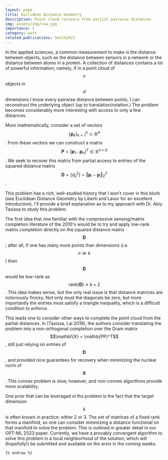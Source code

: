 ```yaml
---
layout: page
title: Euclidean Distance Geometry
description: Point cloud recovery from partial pairwise distances
img: assets/img/cow.jpg
importance: 1
category: work
related_publications: Smith2023
---
```


In the applied sciences, a common measurement to make is the distance between objects, such as the distance between sensors in a network or the distance between atoms in a protein. A collection of distances contains a lot of powerful information; namely, if in a point cloud of $$n$$ objects in $$d$$ dimensions I know every pairwise distance between points, I can reconstruct the underlying object (up to translation/rotation.) The problem becomes considerably more interesting with access to only a few distances.

More mathematically, consider a set of vectors $$\{\mathbf{p}_k\}_{k=1}^n \subset \mathbb{R}^d$$. From these vectors we can construct a matrix $$\mathbf{P} = [\mathbf{p}_1 ... \mathbf{p}_n]^T\in\mathbb{R}^{n\times d}$$. We seek to recover this matrix from partial access to entries of the squared distance matrix $$\mathbf{D} = [d_{ij}^2]= \Vert \mathbf{p}_i - \mathbf{p}_j\Vert_2^2$$.

This problem has a rich, well-studied history that I won't cover in this blurb (see Euclidean Distance Geometry by Liberti and Lavor for an excellent introduction). I'll provide a brief explanation as to my approach with Dr. Abiy Tasissa to study this problem.

The first idea that one familiar with the compressive sensing/matrix completion literature of the 2010's would be to try and apply low-rank matrix completion directly on the squared distance matrix $$\mathbf{D}$$; after all, if one has many more points than dimensions (i.e. $$n \gg k$$) then $$\mathbf{D}$$ would be low-rank as $$\textrm{rank}(\mathbf{D})\leq k+2$$. This idea makes sense, but the only real issue is that distance matrices are notoriously finicky. Not only must the diagonals be zero, but more importantly the entries must satisfy a triangle inequality, which is a difficult condition to enforce.

This leads one to consider other ways to complete the point cloud from the partial distances. In (Tasissa, Lai 2018), the authors consider translating the problem into a non-orthogonal completion over the Gram matrix $$\mathbf{X} = \mathb{PP}^T$$, still just relying on entries of $$\mathbf{D}$$, and provided nice guarantees for recovery when minimizing the nuclear norm of $$\mathbf{X}$$. This convex problem is slow, however, and non-convex algorithms provide more scalability.

One prior that can be leveraged in ths problem is the fact that the target dimension $$k$$ is often known in practice: either 2 or 3. The set of matrices of a fixed rank forms a manifold, so one can consider minimizing a distance functional on that manifold to solve the problem. This is outlined in greater detail in our OPT-ML 2023 paper. Currently, we have a provably convergent algorithm to solve this problem in a local neighborhood of the solution, which will (hopefully!) be submitted and available on the arxiv in the coming weeks.

```
{% endraw %}
